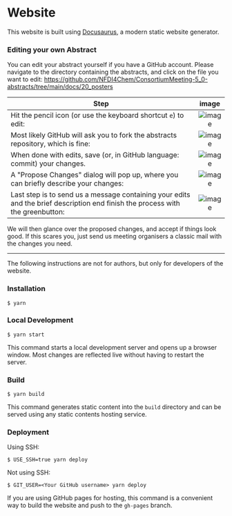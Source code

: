# Website

This website is built using [Docusaurus](https://docusaurus.io/), a modern static website generator.

### Editing your own Abstract

You can edit your abstract yourself if you have a GitHub account.
Please navigate to the directory containing the abstracts, and click on the file you want to edit:
https://github.com/NFDI4Chem/ConsortiumMeeting-5_0-abstracts/tree/main/docs/20_posters


| Step                                                          | image | 
| --------------------------------------------------------------|:-----:|
| Hit the pencil icon (or use the keyboard shortcut `e`) to edit: | ![image](https://github.com/user-attachments/assets/85bae6ca-a020-4072-aaa9-374869cc7973)                  | 
| Most likely GitHub will ask you to fork the abstracts repository, which is fine: | ![image](https://github.com/user-attachments/assets/9cbcf707-0479-4801-b9ef-b26c37bd2c01) | 
| When done with edits, save (or, in GitHub language: commit) your changes. | ![image](https://github.com/user-attachments/assets/46debbb2-435c-425a-a220-5237d788f271)        | 
| A "Propose Changes" dialog will pop up, where you can briefly describe your changes: | ![image](https://github.com/user-attachments/assets/c829ee51-140c-4edb-85d4-b909c0d8bacf) | 
| Last step is to send us a message containing your edits and the brief description end finish the process with the greenbutton: | ![image](https://github.com/user-attachments/assets/ef471f65-adae-4486-a4e5-8f4e50f6f329) |


We will then glance over the proposed changes, and accept if things look good. 
If this scares you, just send us meeting organisers a classic mail with the changes you need. 

----------------------

The following instructions are not for authors, but only for developers of the website.

### Installation

```
$ yarn
```

### Local Development

```
$ yarn start
```

This command starts a local development server and opens up a browser window. Most changes are reflected live without having to restart the server.

### Build

```
$ yarn build
```

This command generates static content into the `build` directory and can be served using any static contents hosting service.

### Deployment

Using SSH:

```
$ USE_SSH=true yarn deploy
```

Not using SSH:

```
$ GIT_USER=<Your GitHub username> yarn deploy
```

If you are using GitHub pages for hosting, this command is a convenient way to build the website and push to the `gh-pages` branch.
